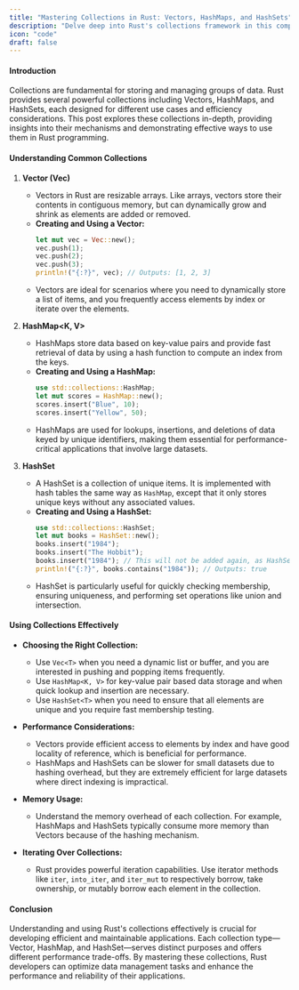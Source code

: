 ```yaml
---
title: "Mastering Collections in Rust: Vectors, HashMaps, and HashSets"
description: "Delve deep into Rust's collections framework in this comprehensive guide, exploring the intricacies of Vectors, HashMaps, and HashSets. Learn how to utilize these collections effectively to build more efficient and robust Rust applications. This post is packed with technical insights, practical coding examples, and best practices tailored for advanced Rust developers."
icon: "code"
draft: false
---
```

#### Introduction

Collections are fundamental for storing and managing groups of data. Rust provides several powerful collections including Vectors, HashMaps, and HashSets, each designed for different use cases and efficiency considerations. This post explores these collections in-depth, providing insights into their mechanisms and demonstrating effective ways to use them in Rust programming.

#### Understanding Common Collections

1. **Vector (Vec<T>)**
   - Vectors in Rust are resizable arrays. Like arrays, vectors store their contents in contiguous memory, but can dynamically grow and shrink as elements are added or removed.
   - **Creating and Using a Vector:**
     ```rust
     let mut vec = Vec::new();
     vec.push(1);
     vec.push(2);
     vec.push(3);
     println!("{:?}", vec); // Outputs: [1, 2, 3]
     ```
   - Vectors are ideal for scenarios where you need to dynamically store a list of items, and you frequently access elements by index or iterate over the elements.

2. **HashMap<K, V>**
   - HashMaps store data based on key-value pairs and provide fast retrieval of data by using a hash function to compute an index from the keys.
   - **Creating and Using a HashMap:**
     ```rust
     use std::collections::HashMap;
     let mut scores = HashMap::new();
     scores.insert("Blue", 10);
     scores.insert("Yellow", 50);
     ```
   - HashMaps are used for lookups, insertions, and deletions of data keyed by unique identifiers, making them essential for performance-critical applications that involve large datasets.

3. **HashSet<T>**
   - A HashSet is a collection of unique items. It is implemented with hash tables the same way as `HashMap`, except that it only stores unique keys without any associated values.
   - **Creating and Using a HashSet:**
     ```rust
     use std::collections::HashSet;
     let mut books = HashSet::new();
     books.insert("1984");
     books.insert("The Hobbit");
     books.insert("1984"); // This will not be added again, as HashSet items must be unique
     println!("{:?}", books.contains("1984")); // Outputs: true
     ```
   - HashSet is particularly useful for quickly checking membership, ensuring uniqueness, and performing set operations like union and intersection.

#### Using Collections Effectively

- **Choosing the Right Collection:**
  - Use `Vec<T>` when you need a dynamic list or buffer, and you are interested in pushing and popping items frequently.
  - Use `HashMap<K, V>` for key-value pair based data storage and when quick lookup and insertion are necessary.
  - Use `HashSet<T>` when you need to ensure that all elements are unique and you require fast membership testing.

- **Performance Considerations:**
  - Vectors provide efficient access to elements by index and have good locality of reference, which is beneficial for performance.
  - HashMaps and HashSets can be slower for small datasets due to hashing overhead, but they are extremely efficient for large datasets where direct indexing is impractical.

- **Memory Usage:**
  - Understand the memory overhead of each collection. For example, HashMaps and HashSets typically consume more memory than Vectors because of the hashing mechanism.

- **Iterating Over Collections:**
  - Rust provides powerful iteration capabilities. Use iterator methods like `iter`, `into_iter`, and `iter_mut` to respectively borrow, take ownership, or mutably borrow each element in the collection.

#### Conclusion

Understanding and using Rust's collections effectively is crucial for developing efficient and maintainable applications. Each collection type—Vector, HashMap, and HashSet—serves distinct purposes and offers different performance trade-offs. By mastering these collections, Rust developers can optimize data management tasks and enhance the performance and reliability of their applications.
